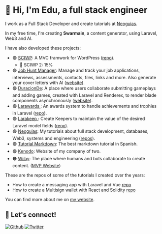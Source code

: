 # 👋 Hi, I'm Edu, a full stack engineer

I work as a Full Stack Developer and create tutorials at [Neoguias](https://www.neoguias.com/).

In my free time, I'm creating **Swarmain**, a content generator, using Laravel, Web3 and AI.

I have also developed these projects:

- 🟢 [SCIWP](https://sciwp.com/): A MVC framwork for WordPress ([repo](https://github.com/sciwp)).
  - 🔨 SCIWP 2: 15%
- 🟢 [Job Hunt Manager](https://jobhuntmanager.com/): Manage and track your job applications, interviews, assessments, contacts, files, links and more. Also generate your cover letters with AI ([website](https://jobhuntmanager.com/)).
- 🟢 [DuracionDe](https://duracionde.com/): A place where users collaborate submitting gameplays and adding games, created with Laravel and Renderex, to render blade components asynchronously ([website](https://duracionde.com/)).
- 🟢 [Larawards ](https://github.com/edulazaro/larawards): An awards system to handle achievements and trophies in Laravel ([repo](https://github.com/edulazaro/larawards)).
- 🟢 [Larakeep ](https://github.com/edulazaro/larakeep): Create Keepers to maintain the value of the desired Laravel model fields ([repo](https://github.com/edulazaro/larakeep)).
- 🟢 [Neoguias](https://www.neoguias.com/): My tutorials about full stack development, databases, Web3, systems and engineering ([repos](https://github.com/neoguias)).
- 🟢 [Tutorial Markdown](https://tutorialmarkdown.com/): The best markdown tutorial in Spanish.
- 🟢 [Kenodo](https://kenodo.com/): Website of my company of two.
- 🟠 [Wiiby](https://wiiby.com/): The place where humans and bots collaborate to create content. ([MVP Website](https://wiiby.com/))

These are the repos of some of the tutorials I created over the years:

- How to create a messaging app with Laravel and Vue [repo](https://github.com/neoguias/tutorial-mensajeria-laravel-vue)
- How to create a Multisign wallet with React and Solidity [repo](https://github.com/neoguias/tutorial-wallet-multifirma)


You can find more about me on [my website](https://edulazaro.com).

## 🔗 Let's connect!

<a href="https://github.com/edulazaro" target="_blank"><img alt="Github" src="https://img.shields.io/badge/GitHub-%2312100E.svg?&style=for-the-badge&logo=Github&logoColor=white" /></a>
<a href="https://twitter.com/neeonez" target="_blank"><img alt="Twitter" src="https://img.shields.io/badge/twitter-%231DA1F2.svg?&style=for-the-badge&logo=twitter&logoColor=white" /></a>
